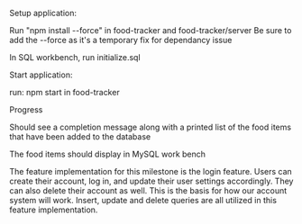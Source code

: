 
Setup application:

Run "npm install --force" in food-tracker and food-tracker/server
Be sure to add the --force as it's a temporary fix for dependancy issue

In SQL workbench, run initialize.sql

Start application: 

run: npm start in food-tracker

Progress

Should see a completion message along with a printed list of the food items that have been added to the database

The food items should display in MySQL work bench

The feature implementation for this milestone is the login feature. Users can create their account, log in, and update their user settings accordingly. They can also delete their account as well. This is the basis for how our account system will work. Insert, update and delete queries are all utilized in this feature implementation.
